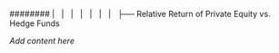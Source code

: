 ######## |   |   |   |   |   |   |   ├── Relative Return of Private Equity vs. Hedge Funds

*Add content here*